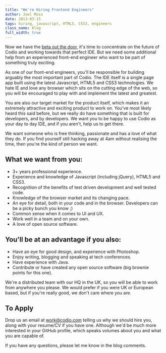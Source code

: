 ```yaml
---
title: "We're Hiring Frontend Engineers"
author: Joel Moss
date: 2013-03-15
tags: hiring, javascript, HTML5, CSS3, engineers
class_name: blog
full_width: true
---
```


Now we have the [beta out the door](/blog/2013/03/codio-is-live-and-kicking/), it's time to concentrate on the future of Codio and working towards that perfect IDE. But we need some additional help from an experienced front-end engineer who want to be part of something truly exciting.

As one of our front-end engineers, you'll be responsible for building arguably the most important part of Codio. The IDE itself is a single page app built using the latest Javascript, HTML5 and CSS3 technologies. We hate IE and love any browser which sits on the cutting edge of the web, so you will be encouraged to play with and implement the latest and greatest.

You are also our target market for the product itself, which makes it an extremely attractive and exciting product to work on. You've most likely heard this said before, but we really do have something that is built for developers, and by developers. We want you to be happy to use Codio as your day to day IDE, and if you aren't, help us to get there.

We want someone who is free thinking, passionate and has a love of what they do. If you find yourself still hacking away at 4am without realising the time, then you're the kind of person we want.

## What we want from you:
 - 3+ years professional experience.
 - Experience and knowledge of Javascript (including jQuery), HTML5 and CSS3.
 - Recognition of the benefits of test driven development and well tested code.
 - Knowledge of the browser market and its changing pace.
 - An eye for detail, both in your code and in the browser. Developers can be a picky bunch you know ;)
 - Common sense when it comes to UI and UX.
 - Work well in a team and on your own.
 - A love of open source software.

## You'll be at an advantage if you also:
 - Have an eye for good design, and experience with Photoshop.
 - Enjoy writing, blogging and speaking at tech conferences.
 - Have experience with Java.
 - Contribute or have created any open source software (big brownie points for this one).

We're a distributed team with our HQ in the UK, so you will be able to work from anywhere you please. We would prefer if you were UK or European based, but if you're really good, we don't care where you are.

## To Apply
Drop us an email at [work@codio.com](mailto:work@codio.com) telling us why we should hire you, along with your resume/CV if you have one. Although we'd be much more interested in your GitHub profile, which speaks volumes about you and what you are capable of.

If you have any questions, please let me know in the blog comments.